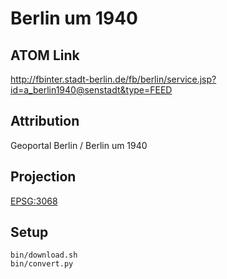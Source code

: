 Berlin um 1940
==============

ATOM Link
---------

http://fbinter.stadt-berlin.de/fb/berlin/service.jsp?id=a_berlin1940@senstadt&type=FEED

Attribution
-----------

Geoportal Berlin / Berlin um 1940

Projection
----------

[EPSG:3068](http://spatialreference.org/ref/epsg/3068/)

Setup
-----

```
bin/download.sh
bin/convert.py
```
